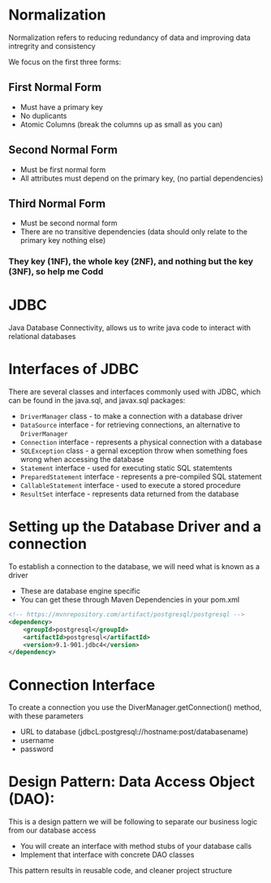 # Normalization

Normalization refers to reducing redundancy of data and improving data intregrity and consistency

We focus on the first three forms:

## First Normal Form

- Must have a primary key
- No duplicants
- Atomic Columns (break the columns up as small as you can)

## Second Normal Form

- Must be first normal form
- All attributes must depend on the primary key, (no partial dependencies)

## Third Normal Form

- Must be second normal form
- There are no transitive dependencies (data should only relate to the primary key nothing else)

### They key (1NF), the whole key (2NF), and nothing but the key (3NF), so help me Codd

# JDBC

Java Database Connectivity, allows us to write java code to interact with relational databases

# Interfaces of JDBC

There are several classes and interfaces commonly used with JDBC, which can be found in the java.sql, and javax.sql packages:

- `DriverManager` class - to make a connection with a database driver
- `DataSource` interface - for retrieving connections, an alternative to `DriverManager`
- `Connection` interface - represents a physical connection with a database
- `SQLException` class - a gernal exception throw when something foes wrong when accessing the database
- `Statement` interface - used for executing static SQL statemtents
- `PreparedStatement` interface - represents a pre-compiled SQL statement
- `CallableStatement` interface - used to execute a stored procedure
- `ResultSet` interface - represents data returned from the database

# Setting up the Database Driver and a connection

To establish a connection to the database, we will need what is known as a driver
- These are database engine specific
- You can get these through Maven Dependencies in your pom.xml

```xml
<!-- https://mvnrepository.com/artifact/postgresql/postgresql -->
<dependency>
	<groupId>postgresql</groupId>
	<artifactId>postgresql</artifactId>
	<version>9.1-901.jdbc4</version>
</dependency>
```

# Connection Interface

To create a connection you use the DiverManager.getConnection() method, with these parameters
- URL to database (jdbcL:postgresql://hostname:post/databasename)
- username
- password

# Design Pattern: Data Access Object (DAO):

This is a design pattern we will be following to separate our business logic from our database access
- You will create an interface with method stubs of your database calls
- Implement that interface with concrete DAO classes

This pattern results in reusable code, and cleaner project structure